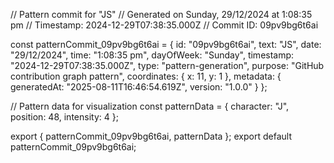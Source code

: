// Pattern commit for "JS"
// Generated on Sunday, 29/12/2024 at 1:08:35 pm
// Timestamp: 2024-12-29T07:38:35.000Z
// Commit ID: 09pv9bg6t6ai

const patternCommit_09pv9bg6t6ai = {
  id: "09pv9bg6t6ai",
  text: "JS",
  date: "29/12/2024",
  time: "1:08:35 pm",
  dayOfWeek: "Sunday",
  timestamp: "2024-12-29T07:38:35.000Z",
  type: "pattern-generation",
  purpose: "GitHub contribution graph pattern",
  coordinates: {
    x: 11,
    y: 1
  },
  metadata: {
    generatedAt: "2025-08-11T16:46:54.619Z",
    version: "1.0.0"
  }
};

// Pattern data for visualization
const patternData = {
  character: "J",
  position: 48,
  intensity: 4
};

export { patternCommit_09pv9bg6t6ai, patternData };
export default patternCommit_09pv9bg6t6ai;
